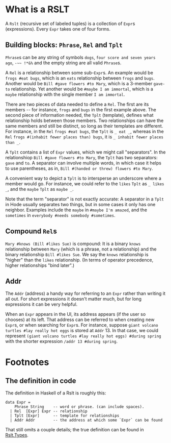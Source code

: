 # What is a RSLT

A `Rslt` (recursive set of labeled tuples)
is a collection of `Expr`s (expressions).
Every `Expr` takes one of four forms.

## Building blocks: `Phrase`, `Rel` and `Tplt`

`Phrase`s can be any string of symbols
`dogs`, `four score and seven years ago`, `-~~ !*&%`
and the empty string are all valid `Phrase`s.

A `Rel` is a relationship between some sub-`Expr`s.
An example would be `frogs #eat bugs`,
which is an `eats` relationship between `frogs` and `bugs`.
Another would be `Bill #gave flowers #to Mary`,
which is a 3-member `gave-to` relationship.
Yet another would be `#maybe I am immortal`,
which is a `maybe` relationship with the single member `I am immortal`.

There are two pieces of data needed to define a `Rel`.
The first are its members --
for instance, `frogs` and `bugs` in the first example above.
The second piece of information needed, the `Tplt` (template),
defines what relationship holds between those members.
Two relationships can have the same members and still be distinct,
so long as their templates are different.
For instance, in the `Rel` `frogs #eat bugs`, the `Tplt` is `_ eat _`,
whereas in the `Rel` `frogs #(inhabit fewer places than) bugs`,
it is `_ inhabit fewer places than _`.

A `Tplt` contains a list of `Expr` values,
which we might call "separators".
In the relationshiop `Bill #gave flowers #to Mary`,
the `Tplt` has two separators: `gave` and `to`.
A separator can involve multiple words,
in which case it helps to use parentheses,
as in, `Bill #(handed or threw) flowers #to Mary`.

A convenient way to depict a `Tplt`
is to intersperse an underscore where a member would go.
For instance, we could refer to the `likes` `Tplt` as `_ likes _`,
and the `maybe` `Tplt` as `maybe _`.

Note that the term "separator" is not exactly accurate:
A separator in a `Tplt` in Hode usually separates two things,
but in some cases it only has one neighbor.
Examples include the `maybe` in `#maybe I'm amazed`,
and the `sometimes` in `everybody #needs somebody #sometimes`.

## Compound `Rel`s

`Mary #knows (Bill #likes Sue)` is compound:
It is a binary `knows` relationship between `Mary`
(which is a phrase, not a relationship)
and the binary relationship `Bill #likes Sue`.
We say the `knows` relationship is "higher" than the `likes` relationship.
(In terms of operator precedence, higher relationships "bind later".)

## Addr

The `Addr` (address) a handy way for referring to an `Expr`
rather than writing it all out.
For short expressions it doesn't matter much,
but for long expressions it can be very helpful.

When an `Expr` appears in the UI,
its address appears (if the user so chooses) at its left.
That address can be referred to when creating new `Expr`s,
or when searching for `Expr`s.
For instance,
suppose `giant volcano turtles #lay really hot eggs` is stored at `Addr` 13.
In that case, we could represent
`(giant volcano turtles #lay really hot eggs) #during spring`
with the shorter expression `/addr 13 #during spring`.

# Footnotes

## The definition in code

The definition in Haskell of a Rslt is roughly this:

```
data Expr =
    Phrase String    -- word or phrase. (can include spaces).
  | Rel  [Expr] Expr -- relationship
  | Tplt [Expr]      -- template for relationships
  | Addr Addr        -- the address at which some `Expr` can be found
```

That still omits a couple details;
the true definition can be found in
[Rslt.Types](../../hode/Hode/Rslt/Types.hs).
